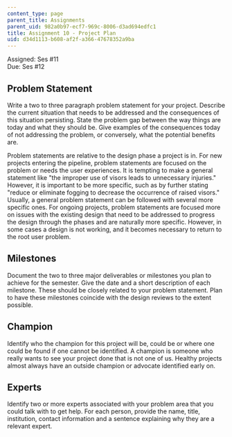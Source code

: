 ```yaml
---
content_type: page
parent_title: Assignments
parent_uid: 982a0b97-ecf7-969c-8006-d3ad694edfc1
title: Assignment 10 - Project Plan
uid: d34d1113-b608-af2f-a366-47678352a9ba
---
```


Assigned: Ses #11  
Due: Ses #12

Problem Statement
-----------------

Write a two to three paragraph problem statement for your project. Describe the current situation that needs to be addressed and the consequences of this situation persisting. State the problem gap between the way things are today and what they should be. Give examples of the consequences today of not addressing the problem, or conversely, what the potential benefits are.

Problem statements are relative to the design phase a project is in. For new projects entering the pipeline, problem statements are focused on the problem or needs the user experiences. It is tempting to make a general statement like "the improper use of visors leads to unnecessary injuries." However, it is important to be more specific, such as by further stating "reduce or eliminate fogging to decrease the occurrence of raised visors." Usually, a general problem statement can be followed with several more specific ones. For ongoing projects, problem statements are focused more on issues with the existing design that need to be addressed to progress the design through the phases and are naturally more specific. However, in some cases a design is not working, and it becomes necessary to return to the root user problem.

Milestones
----------

Document the two to three major deliverables or milestones you plan to achieve for the semester. Give the date and a short description of each milestone. These should be closely related to your problem statement. Plan to have these milestones coincide with the design reviews to the extent possible.

Champion
--------

Identify who the champion for this project will be, could be or where one could be found if one cannot be identified. A champion is someone who really wants to see your project done that is not one of us. Healthy projects almost always have an outside champion or advocate identified early on.

Experts
-------

Identify two or more experts associated with your problem area that you could talk with to get help. For each person, provide the name, title, institution, contact information and a sentence explaining why they are a relevant expert.